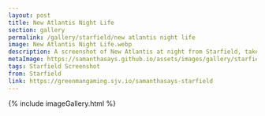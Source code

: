```yaml
---
layout: post
title: New Atlantis Night Life
section: gallery
permalink: /gallery/starfield/new atlantis night life
image: New Atlantis Night Life.webp
description: A screenshot of New Atlantis at night from Starfield, taken by Samantha Says.
metaImage: https://samanthasays.github.io/assets/images/gallery/starfield/New Atlantis Night Life.webp
tags: Starfield Screenshot
from: Starfield
link: https://greenmangaming.sjv.io/samanthasays-starfield
---
```

{% include imageGallery.html %}